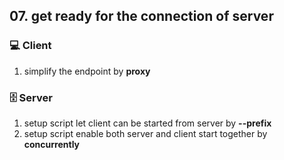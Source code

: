 ## 07. get ready for the connection of server
### 💻 Client
1. simplify the endpoint by **proxy**
### 🗄 Server
1. setup script let client can be started from server by **--prefix**
2. setup script enable both server and client start together by **concurrently**
